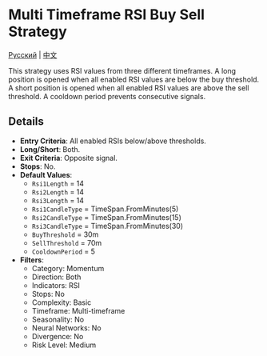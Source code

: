 # Multi Timeframe RSI Buy Sell Strategy
[Русский](README_ru.md) | [中文](README_cn.md)

This strategy uses RSI values from three different timeframes. A long position is opened when all enabled RSI values are below the buy threshold. A short position is opened when all enabled RSI values are above the sell threshold. A cooldown period prevents consecutive signals.

## Details

- **Entry Criteria**: All enabled RSIs below/above thresholds.
- **Long/Short**: Both.
- **Exit Criteria**: Opposite signal.
- **Stops**: No.
- **Default Values**:
  - `Rsi1Length` = 14
  - `Rsi2Length` = 14
  - `Rsi3Length` = 14
  - `Rsi1CandleType` = TimeSpan.FromMinutes(5)
  - `Rsi2CandleType` = TimeSpan.FromMinutes(15)
  - `Rsi3CandleType` = TimeSpan.FromMinutes(30)
  - `BuyThreshold` = 30m
  - `SellThreshold` = 70m
  - `CooldownPeriod` = 5
- **Filters**:
  - Category: Momentum
  - Direction: Both
  - Indicators: RSI
  - Stops: No
  - Complexity: Basic
  - Timeframe: Multi-timeframe
  - Seasonality: No
  - Neural Networks: No
  - Divergence: No
  - Risk Level: Medium
